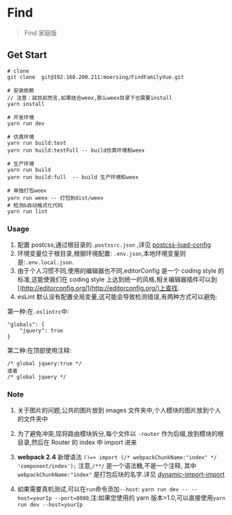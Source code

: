 # Find

> Find 家庭版

## Get Start

```
# clone
git clone  git@192.168.200.211:moersing/FindFamilyVue.git

# 安装依赖
// 注意：就目前而言,如果结合weex,那么weex目录下也需要install
yarn install

# 开发环境
yarn run dev

# 仿真环境
yarn run build:test
yarn run build:testFull -- build仿真环境和weex

# 生产环境
yarn run build
yarn run build:full  -- build 生产环境和weex

# 单独打包weex
yarn run weex -- 打包到dist/weex
# 检测&自动格式化代码
yarn run lint
```

### Usage

1.  配置 postcss,通过根目录的`.postssrc.json` ,详见 [postcss-load-config](https://github.com/michael-ciniawsky/postcss-load-config#postcssrc)
2.  环境变量位于根目录,根据环境配置: `.env.json`,本地环境变量则是:`.env.local.json`.
3.  由于个人习惯不同,使用的编辑器也不同,editorConfig 是一个 coding style 的标准,这能使我们在 coding style 上达到统一的风格,相关编辑器插件可以到[(http://editorconfig.org/](http://editorconfig.org/)上查找.
4.  esLint 默认没有配置全局变量,这可能会导致检测错误,有两种方式可以避免:

第一种:在`.eslintrc`中:

    "globals": {
        "jquery": true
    }

第二种:在<script></script>顶部使用注释:

    /* global jquery:true */
    或者
    /* global jquery */

### Note

1.  关于图片的问题,公共的图片放到 images 文件夹中,个人模块的图片放到个人的文件夹中
2.  为了避免冲突,现将路由模块拆分,每个文件以 `-router` 作为后缀,放到模块的根目录,然后在 Router 的 index 中 import 进来
3.  **webpack 2.4** 新增语法 `()=> import (/* webpackChunkName:"index" */ 'component/index');`
    注意,`/**/` 是一个语法糖,不是一个注释, 其中 `webpackChunkName:"index"` 是打包后块的名字.详见 [dynamic-import-import](https://webpack.js.org/guides/code-splitting-async/#dynamic-import-import-)

4.  如果需要真机测试,可以在`run`命令添加`--host`: `yarn run dev -- --host=yourIp --port=8080`,注:如果您使用的 yarn 版本>1.0,可以直接使用`yarn run dev --host=yourIp`
